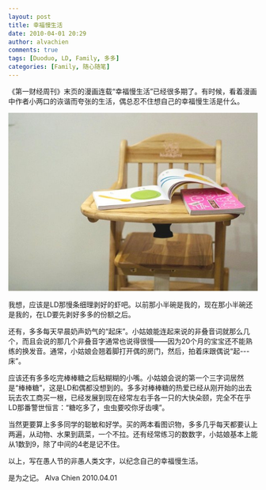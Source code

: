 ```yaml
---
layout: post
title: 幸福慢生活
date: 2010-04-01 20:29
author: alvachien
comments: true
tags: [Duoduo, LD, Family, 多多]
categories: [Family, 随心随笔]
---
```

《第一财经周刊》末页的漫画连载“幸福慢生活”已经很多期了。有时候，看着漫画中作者小两口的诙谐而夸张的生活，偶总忍不住想自己的幸福慢生活是什么。

![007](/assets/uploads/2010/10/007.jpg)

我想，应该是LD那慢条细理剥好的虾吧。以前那小半碗是我的，现在那小半碗还是我的，在LD要先剥好多多的份额之后。

还有，多多每天早晨奶声奶气的“起床”。小姑娘能连起来说的非叠音词就那么几个，而且会说的那几个非叠音字通常也说得很慢——因为20个月的宝宝还不能熟练的换发音。通常，小姑娘会翘着脚打开偶的房门，然后，拍着床跟偶说“起---床”。

应该还有多多吃完棒棒糖之后粘糊糊的小嘴。小姑娘会说的第一个三字词居然是“棒棒糖”，这是LD和偶都没想到的。多多对棒棒糖的热爱已经从刚开始的出去玩去农工商买一根，已经发展到现在经常左右手各一只的大快朵颐，完全不在乎LD那番警世恒言：“糖吃多了，虫虫要咬你牙齿噢”。

当然更要算上多多同学的聪敏和好学。买的两本看图识物，多多几乎每天都要认上两遍，从动物、水果到蔬菜，一个不拉。还有经常练习的数数字，小姑娘基本上能从1数到9，除了中间的4老是记不住。

以上，写在愚人节的非愚人类文字，以纪念自己的幸福慢生活。

是为之记。
Alva Chien
2010.04.01
